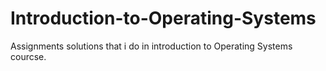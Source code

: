 # Introduction-to-Operating-Systems

Assignments solutions that i do in introduction to Operating Systems courcse. 
